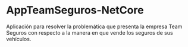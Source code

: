 # AppTeamSeguros-NetCore
Aplicación para resolver la problemática que presenta la empresa Team Seguros con respecto a la manera en que vende los seguros de sus vehículos.
